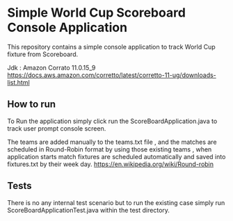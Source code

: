 # Simple World Cup Scoreboard Console Application
This repository contains a simple console application to track World Cup fixture from Scoreboard.

Jdk : Amazon Corrato 11.0.15_9
https://docs.aws.amazon.com/corretto/latest/corretto-11-ug/downloads-list.html

## How to run
To Run the application simply click run the ScoreBoardApplication.java to track user prompt console screen.

The teams are added manually to the teams.txt file , and the matches are scheduled in Round-Robin format by using those existing teams , when application starts match fixtures are scheduled automatically and saved into fixtures.txt by their week day.
https://en.wikipedia.org/wiki/Round-robin

## Tests
There is no any internal test scenario but to run the existing case simply run ScoreBoardApplicationTest.java within the test directory.

